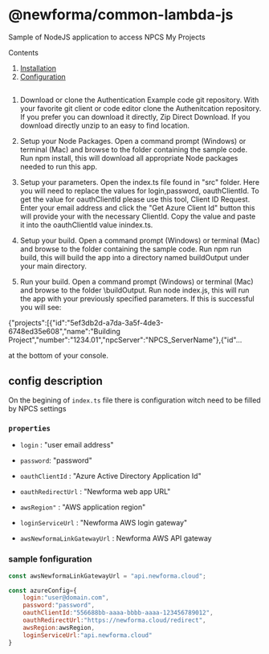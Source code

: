 # @newforma/common-lambda-js
Sample of NodeJS application to access NPCS My Projects 

Contents
  1. [Installation](#installation)
  1. [Configuration ](#config)


## <a name="installation"></a>


1. Download or clone the Authentication Example code git repository.
With your favorite git client or code editor clone the Authenitcation repository. If you prefer you can download it directly, Zip Direct Download. If you download directly unzip to an easy to find location.

2. Setup your Node Packages.
Open a command prompt (Windows) or terminal (Mac) and browse to the folder containing the sample code. Run npm install, this will download all appropriate Node packages needed to run this app.

3. Setup your parameters.
Open the index.ts file found in "src" folder. Here you will need to replace the values for login,password, oauthClientId. To get the value for oauthClientId please use this tool, Client ID Request. Enter your email address and click the "Get Azure Client Id" button this will provide your with the necessary ClientId. Copy the value and paste it into the oauthClientId value inindex.ts.

4. Setup your build.
Open a command prompt (Windows) or terminal (Mac) and browse to the folder containing the sample code. Run npm run build, this will build the app into a directory named buildOutput under your main directory.

5. Run your build.
Open a command prompt (Windows) or terminal (Mac) and browse to the folder \buildOutput. Run node index.js, this will run the app with your previously specified parameters. If this is successful you will see: 

{"projects":[{"id":"5ef3db2d-a7da-3a5f-4de3-6748ed35e608","name":"Building Project","number":"1234.01","npcServer":"NPCS_ServerName"},{"id"...

at the bottom of your console.


## <a name="config"></a>config description
On the begining of  `index.ts` file there is configuration witch need to be filled by NPCS settings 
### `properties`
* `login` : "user email address"
* `password`: "password"
* `oauthClientId` : "Azure Active Directory Application Id"
* `oauthRedirectUrl` : "Newforma web app URL"
* `awsRegion"` : "AWS application region"
* `loginServiceUrl` : "Newforma AWS login gateway"

* `awsNewformaLinkGatewayUrl` : Newforma AWS API gateway 

### sample fonfiguration
~~~js
const awsNewformaLinkGatewayUrl = "api.newforma.cloud";

const azureConfig={
    login:"user@domain.com",
    password:"password",
    oauthClientId:"556688bb-aaaa-bbbb-aaaa-123456789012",
    oauthRedirectUrl:"https://newforma.cloud/redirect",
    awsRegion:awsRegion,
    loginServiceUrl:"api.newforma.cloud"
}
~~~

